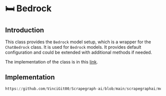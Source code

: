 # 🛏 Bedrock

## Introduction
This class provides the `Bedrock` model setup, which is a wrapper for the `ChatBedrock` class. It is used for `Bedrock` models. It provides default configuration and could be extended with additional methods if needed.

The implementation of the class is in this [link](https://github.com/VinciGit00/Scrapegraph-ai/blob/main/scrapegraphai/models/bedrock.py).

## Implementation

```python reference title="Bedrock"
https://github.com/VinciGit00/Scrapegraph-ai/blob/main/scrapegraphai/models/bedrock.py
```
